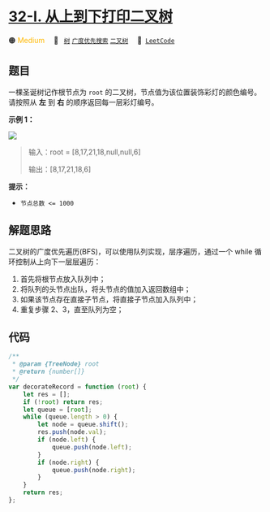 # [32-I. 从上到下打印二叉树](https://leetcode.cn/problems/cong-shang-dao-xia-da-yin-er-cha-shu-lcof)

🟠 <font color=#ffb800>Medium</font>&emsp; 🔖&ensp; [`树`](/tag/tree.md) [`广度优先搜索`](/tag/breadth-first-search.md) [`二叉树`](/tag/binary-tree.md)&emsp; 🔗&ensp;[`LeetCode`](https://leetcode.cn/problems/cong-shang-dao-xia-da-yin-er-cha-shu-lcof)

## 题目

一棵圣诞树记作根节点为 `root` 的二叉树，节点值为该位置装饰彩灯的颜色编号。请按照从 **左** 到 **右** 的顺序返回每一层彩灯编号。

**示例 1：**

![](https://pic.leetcode.cn/1694758674-XYrUiV-%E5%89%91%E6%8C%87%20Offer%2032%20-%20I_%E7%A4%BA%E4%BE%8B1.png)

> 输入：root = [8,17,21,18,null,null,6]
>
> 输出：[8,17,21,18,6]

**提示：**

- `节点总数 <= 1000`

## 解题思路

二叉树的广度优先遍历(BFS)，可以使用队列实现，层序遍历，通过一个 while 循环控制从上向下一层层遍历：

1. 首先将根节点放入队列中；
2. 将队列的头节点出队，将头节点的值加入返回数组中；
3. 如果该节点存在直接子节点，将直接子节点加入队列中；
4. 重复步骤 2、3，直至队列为空；

## 代码

```javascript
/**
 * @param {TreeNode} root
 * @return {number[]}
 */
var decorateRecord = function (root) {
	let res = [];
	if (!root) return res;
	let queue = [root];
	while (queue.length > 0) {
		let node = queue.shift();
		res.push(node.val);
		if (node.left) {
			queue.push(node.left);
		}
		if (node.right) {
			queue.push(node.right);
		}
	}
	return res;
};
```
